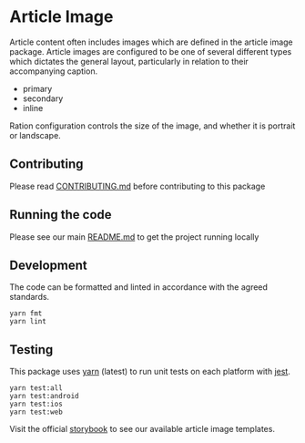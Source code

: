 # Article Image

Article content often includes images which are defined in the article image
package. Article images are configured to be one of several different types
which dictates the general layout, particularly in relation to their
accompanying caption.

* primary
* secondary
* inline

Ration configuration controls the size of the image, and whether it is portrait
or landscape.

## Contributing

Please read [CONTRIBUTING.md](./CONTRIBUTING.md) before contributing to this
package

## Running the code

Please see our main [README.md](../README.md) to get the project running locally

## Development

The code can be formatted and linted in accordance with the agreed standards.

```
yarn fmt
yarn lint
```

## Testing

This package uses [yarn](https://yarnpkg.com) (latest) to run unit tests on each
platform with [jest](https://facebook.github.io/jest/).

```
yarn test:all
yarn test:android
yarn test:ios
yarn test:web
```

Visit the official
[storybook](http://components.thetimes.co.uk/?knob-Size%20of%20ad%20placeholder%3A=default&selectedKind=Primitives%2FArticle%20Image&selectedStory=Primary&full=0&addons=1&stories=1&panelRight=0&addonPanel=storybooks%2Fstorybook-addon-knobs)
to see our available article image templates.
